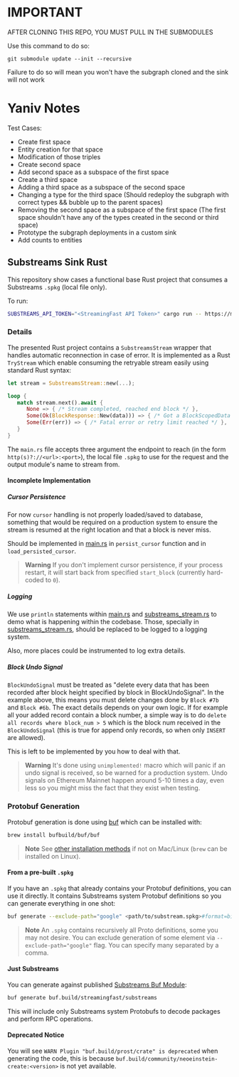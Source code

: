 # IMPORTANT

AFTER CLONING THIS REPO, YOU MUST PULL IN THE SUBMODULES

Use this command to do so:

`git submodule update --init --recursive`

Failure to do so will mean you won't have the subgraph cloned and the sink will not work 

# Yaniv Notes
Test Cases:
- Create first space
- Entity creation for that space
- Modification of those triples
- Create second space
- Add second space as a subspace of the first space
- Create a third space
- Adding a third space as a subspace of the second space
- Changing a type for the third space (Should redeploy the subgraph with correct types && bubble up to the parent spaces)
- Removing the second space as a subspace of the first space (The first space shouldn't have any of the types created in the second or third space)
- Prototype the subgraph deployments in a custom sink
- Add counts to entities

## Substreams Sink Rust

This repository show cases a functional base Rust project that consumes a Substreams `.spkg` (local file only).

To run:

```bash
SUBSTREAMS_API_TOKEN="<StreamingFast API Token>" cargo run -- https://mainnet.eth.streamingfast.io:443 https://github.com/streamingfast/substreams-eth-block-meta/releases/download/v0.5.1/substreams-eth-block-meta-v0.5.1.spkg db_out
```

### Details

The presented Rust project contains a `SubstreamsStream` wrapper that handles automatic reconnection in case of error. It is implemented as a Rust `TryStream` which enable consuming the retryable stream easily using standard Rust syntax:

```rust
let stream = SubstreamsStream::new(...);

loop {
   match stream.next().await {
      None => { /* Stream completed, reached end block */ },
      Some(Ok(BlockResponse::New(data))) => { /* Got a BlockScopedData message */ },
      Some(Err(err)) => { /* Fatal error or retry limit reached */ },
   }
}
```

The `main.rs` file accepts three argument the endpoint to reach (in the form `http(s)?://<url>:<port>`), the local file `.spkg` to use for the request and the output module's name to stream from.

#### Incomplete Implementation

##### Cursor Persistence

For now `cursor` handling is not properly loaded/saved to database, something that would be required on a production system to ensure the stream is resumed at the right location and that a block is never miss.

Should be implemented in [main.rs](./src/main.rs) in `persist_cursor` function and in `load_persisted_cursor`.

> **Warning** If you don't implement cursor persistence, if your process restart, it will start back from specified `start_block` (currently hard-coded to `0`).

##### Logging

We use `println` statements within [main.rs](./src/main.rs) and [substreams_stream.rs](./src/substreams_stream.rs) to demo what is happening within the codebase. Those, specially in [substreams_stream.rs](./src/substreams_stream.rs), should be replaced to be logged to a logging system.

Also, more places could be instrumented to log extra details.

##### Block Undo Signal

`BlockUndoSignal` must be treated as "delete every data that has been recorded after block height specified by block in BlockUndoSignal". In the example above, this means you must delete changes done by `Block #7b` and `Block #6b`. The exact details depends on your own logic. If for example all your added record contain a block number, a simple way is to do `delete all records where block_num > 5` which is the block num received in the `BlockUndoSignal` (this is true for append only records, so when only `INSERT` are allowed).

This is left to be implemented by you how to deal with that.

> **Warning** It's done using `unimplemented!` macro which will panic if an undo signal is received, so be warned for a production system. Undo signals on Ethereum Mainnet happen around 5-10 times a day, even less so you might miss the fact that they exist when testing.

### Protobuf Generation

Protobuf generation is done using [buf](https://buf.build/) which can be installed with:

```bash
brew install bufbuild/buf/buf
```

> **Note** See [other installation methods](https://buf.build/docs/installation/) if not on Mac/Linux (`brew` can be installed on Linux).

#### From a pre-built `.spkg`

If you have an `.spkg` that already contains your Protobuf definitions, you can use it directly. It contains Substreams system Protobuf definitions so you can generate everything in one shot:

```bash
buf generate --exclude-path="google" <path/to/substream.spkg>#format=bin
```

> **Note** An `.spkg` contains recursively all Proto definitions, some you may not desire. You can exclude generation of some element via `--exclude-path="google"` flag. You can specify many separated by a comma.

#### Just Substreams

You can generate against published [Substreams Buf Module](https://buf.build/streamingfast/substreams):

```bash
buf generate buf.build/streamingfast/substreams
```

This will include only Substreams system Protobufs to decode packages and perform RPC operations.

#### Deprecated Notice

You will see `WARN Plugin "buf.build/prost/crate" is deprecated` when generating the code, this is because `buf.build/community/neoeinstein-create:<version>` is not yet available.
